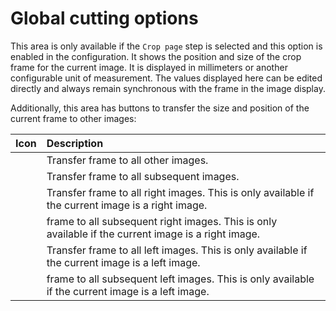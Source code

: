 # Global cutting options

This area is only available if the `Crop page` step is selected and this option is enabled in the configuration. It shows the position and size of the crop frame for the current image. It is displayed in millimeters or another configurable unit of measurement. The values displayed here can be edited directly and always remain synchronous with the frame in the image display.

Additionally, this area has buttons to transfer the size and position of the current frame to other images:

| Icon | Description |
| :--- | :--- |
|  | Transfer frame to all other images. |
|  | Transfer frame to all subsequent images. |
|  | Transfer frame to all right images. This is only available if the current image is a right image. |
|  | frame to all subsequent right images. This is only available if the current image is a right image. |
|  | Transfer frame to all left images. This is only available if the current image is a left image. |
|  | frame to all subsequent left images. This is only available if the current image is a left image. |




